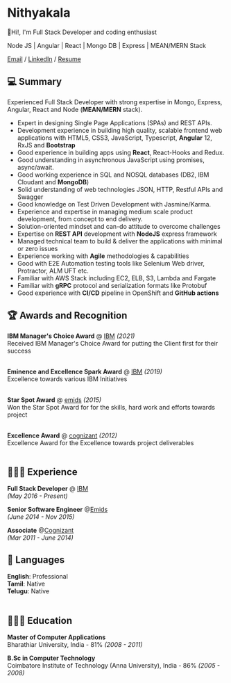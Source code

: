 # Nithyakala
👋Hi!, I'm Full Stack Developer and coding enthusiast

Node JS | Angular | React | Mongo DB | Express | MEAN/MERN Stack

[Email](mailto:nithyakala1988@gmail.com) / [LinkedIn](https://www.linkedin.com/in/nithya-kala/) / [Resume](https://github.com/nithya-kala/nithya-kala/raw/main/assets/Nithyakala-Resume.pdf)

## 💻  Summary
Experienced Full Stack Developer with strong expertise in Mongo, Express, Angular, React and Node (**MEAN/MERN** stack).
- Expert in designing Single Page Applications (SPAs) and REST APIs.
- Development experience in building high quality, scalable frontend web applications with HTML5, CSS3, JavaScript, Typescript, **Angular** 12, RxJS and **Bootstrap**
- Good experience in building apps using **React**, React-Hooks and Redux.
- Good understanding in asynchronous JavaScript using promises, async/await.
- Good working experience in SQL and NOSQL databases (DB2, IBM Cloudant and **MongoDB**)
- Solid understanding of web technologies JSON, HTTP, Restful APIs and Swagger
- Good knowledge on Test Driven Development with Jasmine/Karma. 
- Experience and expertise in managing medium scale product development, from concept to end delivery. 
- Solution-oriented mindset and can-do attitude to overcome challenges
- Expertise on **REST API** development with **NodeJS** express framework
- Managed technical team to build & deliver the applications with minimal or zero issues
- Experience working with **Agile** methodologies & capabilities
- Good with E2E Automation testing tools like Selenium Web driver, Protractor, ALM UFT etc.
- Familiar with AWS Stack including EC2, ELB, S3, Lambda and Fargate
- Familiar with **gRPC** protocol and serialization formats like Protobuf
- Good experience with **CI/CD** pipeline in OpenShift and **GitHub actions**

## 🏆 Awards and Recognition

**IBM Manager's Choice Award** @ [IBM](https://www.ibm.com) _(2021)_ <br>
Received IBM Manager's Choice Award for putting the Client first for their success
<br><br>

**Eminence and Excellence Spark Award** @ [IBM](https://www.ibm.com) _(2019)_ <br>
Excellence towards various IBM Initiatives
<br><br>

**Star Spot Award** @ [emids](http://www.emids.com) _(2015)_<br>
Won the Star Spot Award for for the skills, hard work and efforts towards project
<br><br>

**Excellence Award** @ [cognizant](http://www.cognizant.com) _(2012)_<br>
Excellence Award for the Excellence towards project deliverables
<br><br>

## 👩🏼‍💻 Experience

**Full Stack Developer** @ [IBM](https://www.ibm.com) <br> 
_(May 2016 - Present)_ <br>

**Senior Software Engineer** @[Emids](https://www.emids.com/) <br> 
_(June 2014 - Nov 2015)_ <br>

**Associate** @[Cognizant](https://www.cognizant.com) <br> 
_(Mar 2011 - June 2014)_

## 💬 Languages

**English**: Professional <br>
**Tamil**: Native <br>
**Telugu**: Native
<br><br>

## 👩🏼‍🎓 Education

**Master of Computer Applications** <br>
Bharathiar University, India - 81% _(2008 - 2011)_

**B.Sc in Computer Technology** <br>
Coimbatore Institute of Technology (Anna University), India - 86% _(2005 - 2008)_
